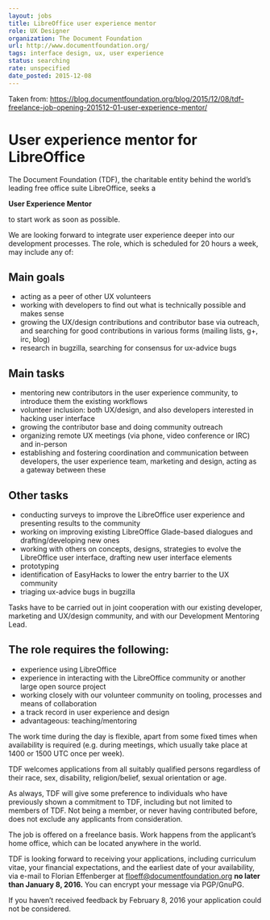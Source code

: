 ```yaml
---
layout: jobs
title: LibreOffice user experience mentor
role: UX Designer
organization: The Document Foundation
url: http://www.documentfoundation.org/
tags: interface design, ux, user experience
status: searching
rate: unspecified
date_posted: 2015-12-08
---
```

Taken from: https://blog.documentfoundation.org/blog/2015/12/08/tdf-freelance-job-opening-201512-01-user-experience-mentor/

User experience mentor for LibreOffice
======================================

The Document Foundation (TDF), the charitable entity behind the world’s leading free office suite LibreOffice, seeks a

**User Experience Mentor**

to start work as soon as possible.

We are looking forward to integrate user experience deeper into our development processes. The role, which is scheduled for 20 hours a week, may include any of:

Main goals
----------

* acting as a peer of other UX volunteers
* working with developers to find out what is technically possible and makes sense
* growing the UX/design contributions and contributor base via outreach, and searching for good contributions in various forms (mailing lists, g+, irc, blog)
* research in bugzilla, searching for consensus for ux-advice bugs

Main tasks
----------

* mentoring new contributors in the user experience community, to introduce them the existing workflows
* volunteer inclusion: both UX/design, and also developers interested in hacking user interface
* growing the contributor base and doing community outreach
* organizing remote UX meetings (via phone, video conference or IRC) and in-person
* establishing and fostering coordination and communication between developers, the user experience team, marketing and design, acting as a gateway between these

Other tasks
-----------

* conducting surveys to improve the LibreOffice user experience and presenting results to the community
* working on improving existing LibreOffice Glade-based dialogues and drafting/developing new ones
* working with others on concepts, designs, strategies to evolve the LibreOffice user interface, drafting new user interface elements
* prototyping
* identification of EasyHacks to lower the entry barrier to the UX community
* triaging ux-advice bugs in bugzilla

Tasks have to be carried out in joint cooperation with our existing developer, marketing and UX/design community, and with our Development Mentoring Lead.

The role requires the following:
--------------------------------

* experience using LibreOffice
* experience in interacting with the LibreOffice community or another large open source project
* working closely with our volunteer community on tooling, processes and means of collaboration
* a track record in user experience and design
* advantageous: teaching/mentoring

The work time during the day is flexible, apart from some fixed times when availability is required (e.g. during meetings, which usually take place at 1400 or 1500 UTC once per week).

TDF welcomes applications from all suitably qualified persons regardless of their race, sex, disability, religion/belief, sexual orientation or age.

As always, TDF will give some preference to individuals who have previously shown a commitment to TDF, including but not limited to members of TDF. Not being a member, or never having contributed before, does not exclude any applicants from consideration.

The job is offered on a freelance basis. Work happens from the applicant’s home office, which can be located anywhere in the world.

TDF is looking forward to receiving your applications, including curriculum vitae, your financial expectations, and the earliest date of your availability, via e-mail to Florian Effenberger at floeff@documentfoundation.org **no later than January 8, 2016.** You can encrypt your message via PGP/GnuPG.

If you haven’t received feedback by February 8, 2016 your application could not be considered.

